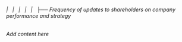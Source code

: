 ###### |   |   |   |   |   ├── Frequency of updates to shareholders on company performance and strategy

*Add content here*